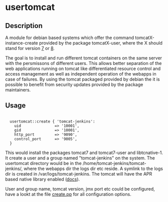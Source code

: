 # usertomcat

## Description

A module for debian based systems which offer the command tomcatX-instance-create provided by the package tomcatX-user, where the X should stand for version [7](https://manpages.debian.org/jessie/tomcat7-user/tomcat7-instance-create.2.en.html) or [8](https://manpages.debian.org/jessie/tomcat8-user/tomcat8-instance-create.2.en.html). 

The goal is to install and run different tomcat containers on the same server with the persmissons of different users. This allows better separation of the web applications running on tomcat like differentiated resource control and access management as well as independent operation of the webapps in case of failures. By using the tomcat packaged provided by debian the it is possible to benefit from security updates provided by the package maintainers.

## Usage

```puppet

  usertomcat::create { 'tomcat-jenkins':
    uid               => '10001',
    gid               => '10001',
    http_port         => '9090',
    control_port      => '9005',
  }

```

This would install the packages tomcat7 and tomcat7-user and libtcnative-1. It create a user and a group named "tomcat-jenkins" on the system. The usertomcat directory would be in the /home/tomcat-jenkins/tomcat-jenkins/, where the webapps dir the logs dir etc reside. A symlink to the logs dir is created in /var/logs/tomcat-jenkins. The tomcat will have the APR based native library enabled ([docs](http://tomcat.apache.org/tomcat-8.0-doc/apr.html)).

User and group name, tomcat version, jmx port etc could be configured, have a lookt at the file [create.pp](blob/master/manifests/create.pp) for all configuration options.


